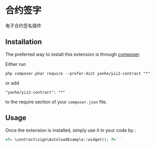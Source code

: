 合约签字
====
电子合约签名插件

Installation
------------

The preferred way to install this extension is through [composer](http://getcomposer.org/download/).

Either run

```
php composer.phar require --prefer-dist yanhe/yii2-contract "*"
```

or add

```
"yanhe/yii2-contract": "*"
```

to the require section of your `composer.json` file.


Usage
-----

Once the extension is installed, simply use it in your code by  :

```php
<?= \contract\sign\AutoloadExample::widget(); ?>```
